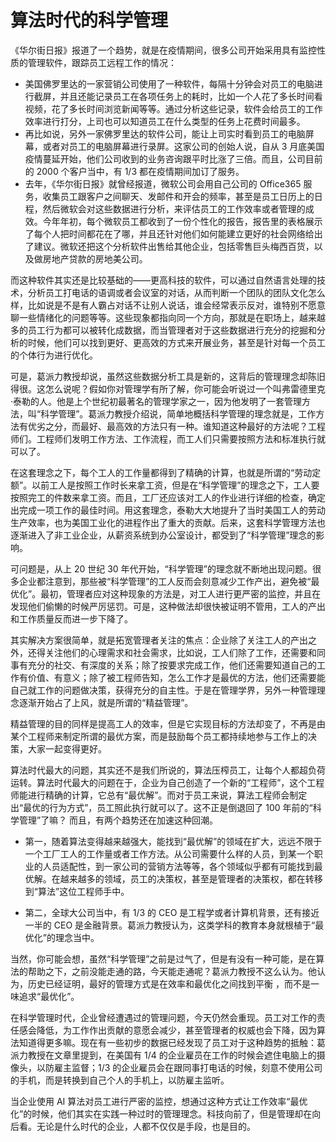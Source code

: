 # 算法时代的科学管理

《华尔街日报》报道了一个趋势，就是在疫情期间，很多公司开始采用具有监控性质的管理软件，跟踪员工远程工作的情况：

- 美国佛罗里达的一家营销公司使用了一种软件，每隔十分钟会对员工的电脑进行截屏，并且还能记录员工在各项任务上的耗时，比如一个人花了多长时间看视频，花了多长时间浏览新闻等等。通过分析这些记录，软件会给员工的工作效率进行打分，上司也可以知道员工在什么类型的任务上花费时间最多。
- 再比如说，另外一家佛罗里达的软件公司，能让上司实时看到员工的电脑屏幕，或者对员工的电脑屏幕进行录屏。这家公司的创始人说，自从 3 月底美国疫情蔓延开始，他们公司收到的业务咨询跟平时比涨了三倍。而且，公司目前的 2000 个客户当中，有 1/3 都在疫情期间加订了服务。
- 去年，《华尔街日报》就曾经报道，微软公司会用自己公司的 Office365 服务，收集员工跟客户之间聊天、发邮件和开会的频率，甚至是员工日历上的日程，然后微软会对这些数据进行分析，来评估员工的工作效率或者管理的成效。今年年初，每个微软员工都收到了一份个性化的报告，报告里的表格展示了每个人把时间都花在了哪，并且还针对他们如何能建立更好的社会网络给出了建议。微软还把这个分析软件出售给其他企业，包括零售巨头梅西百货，以及做房地产贷款的房地美公司。

而这种软件其实还是比较基础的——更高科技的软件，可以通过自然语言处理的技术，分析员工打电话的语调或者会议室的对话，从而判断一个团队的团队文化怎么样，比如说是不是有人霸占对话不让别人说话，谁会经常表示反对，谁特别不愿意聊一些情绪化的问题等等。这些现象都指向同一个方向，那就是在职场上，越来越多的员工行为都可以被转化成数据，而当管理者对于这些数据进行充分的挖掘和分析的时候，他们可以找到更好、更高效的方式来开展业务，甚至是针对每一个员工的个体行为进行优化。

可是，葛派力教授却说，虽然这些数据分析工具是新的，这背后的管理理念却陈旧得很。这怎么说呢？假如你对管理学有所了解，你可能会听说过一个叫弗雷德里克·泰勒的人。他是上个世纪初最著名的管理学家之一，因为他发明了一套管理方法，叫“科学管理”。葛派力教授介绍说，简单地概括科学管理的理念就是，工作方法有优劣之分，而最好、最高效的方法只有一种。谁知道这种最好的方法呢？工程师们。工程师们发明工作方法、工作流程，而工人们只需要按照方法和标准执行就可以了。

在这套理念之下，每个工人的工作量都得到了精确的计算，也就是所谓的“劳动定额”。以前工人是按照工作时长来拿工资，但是在“科学管理”的理念之下，工人要按照完工的件数来拿工资。而且，工厂还应该对工人的作业进行详细的检查，确定出完成一项工作的最佳时间。用这套理念，泰勒大大地提升了当时美国工人的劳动生产效率，也为美国工业化的进程作出了重大的贡献。后来，这套科学管理方法也逐渐进入了非工业企业，从薪资系统到办公室设计，都受到了“科学管理”理念的影响。

可问题是，从上 20 世纪 30 年代开始，“科学管理”的理念就不断地出现问题。很多企业都注意到，那些被“科学管理”的工人反而会刻意减少工作产出，避免被“最优化”。最初，管理者应对这种现象的方法是，对工人进行更严密的监控，并且在发现他们偷懒的时候严厉惩罚。可是，这种做法却很快被证明不管用，工人的产出和工作质量反而进一步下降了。

其实解决方案很简单，就是拓宽管理者关注的焦点：企业除了关注工人的产出之外，还得关注他们的心理需求和社会需求，比如说，工人们除了工作，还需要和同事有充分的社交、有深度的关系；除了按要求完成工作，他们还需要知道自己的工作有价值、有意义；除了被工程师告知，怎么工作才是最优的方法，他们还需要能自己就工作的问题做决策，获得充分的自主性。于是在管理学界，另外一种管理理念逐渐开始占了上风，就是所谓的“精益管理”。

精益管理的目的同样是提高工人的效率，但是它实现目标的方法却变了，不再是由某个工程师来制定所谓的最优方案，而是鼓励每个员工都持续地参与工作上的决策，大家一起变得更好。

算法时代最大的问题，其实还不是我们所说的，算法压榨员工，让每个人都超负荷运转。算法时代最大的问题在于，企业为自己创造了一个新的“工程师”，这个工程师能进行精确的计算，它总有“最优解”。而对于员工来说，算法工程师会制定出“最优的行为方式”，员工照此执行就可以了。这不正是倒退回了 100 年前的“科学管理”了嘛？
而且，有两个趋势还在加速这种回潮。

- 第一，随着算法变得越来越强大，能找到“最优解”的领域在扩大，远远不限于一个工厂工人的工作量或者工作方法。从公司需要什么样的人员，到某一个职业的人员适配性，到一家公司的营销方法等等，各个领域似乎都有可能找到最优解。在越来越多的领域，员工的决策权，甚至是管理者的决策权，都在转移到“算法”这位工程师手中。

- 第二，全球大公司当中，有 1/3 的 CEO 是工程学或者计算机背景，还有接近一半的 CEO 是金融背景。葛派力教授认为，这类学科的教育本身就根植于“最优化”的理念当中。

当然，你可能会想，虽然“科学管理”之前是过气了，但是有没有一种可能，是在算法的帮助之下，之前没能走通的路，今天能走通呢？葛派力教授不这么认为。他认为，历史已经证明，最好的管理方式是在效率和最优化之间找到平衡 ，而不是一味追求“最优化”。

在科学管理时代，企业曾经遭遇过的管理问题，今天仍然会重现。员工对工作的责任感会降低，为工作作出贡献的意愿会减少，甚至管理者的权威也会下降，因为算法知道得更多嘛。现在有一些初步的数据已经发现了员工对于这种趋势的抵触：葛派力教授在文章里提到，在美国有 1/4 的企业雇员在工作的时候会遮住电脑上的摄像头，以防雇主监督；1/3 的企业雇员会在跟同事打电话的时候，刻意不使用公司的手机，而是转换到自己个人的手机上，以防雇主监听。

当企业使用 AI 算法对员工进行严密的监控，想通过这种方式让工作效率“最优化”的时候，他们其实在实践一种过时的管理理念。科技向前了，但是管理却在向后看。无论是什么时代的企业，人都不仅仅是手段，也是目的。
